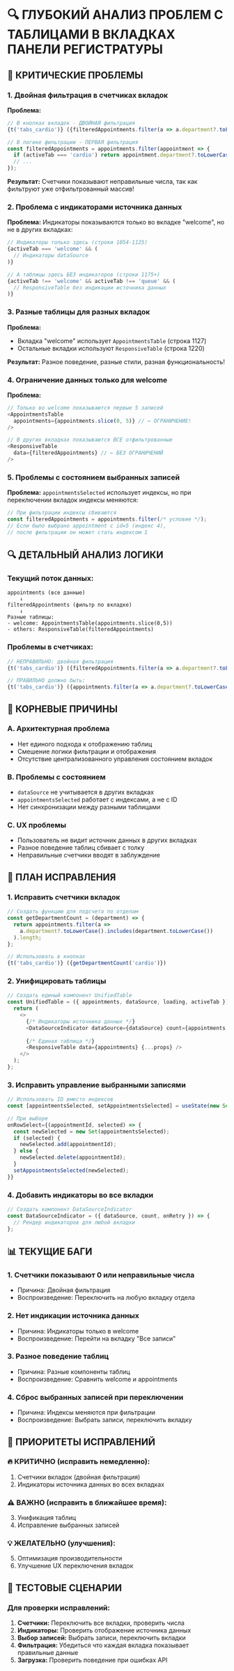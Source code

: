 # 🔍 ГЛУБОКИЙ АНАЛИЗ ПРОБЛЕМ С ТАБЛИЦАМИ В ВКЛАДКАХ ПАНЕЛИ РЕГИСТРАТУРЫ

## 🚨 КРИТИЧЕСКИЕ ПРОБЛЕМЫ

### 1. **Двойная фильтрация в счетчиках вкладок**

**Проблема:**
```javascript
// В кнопках вкладок - ДВОЙНАЯ фильтрация
{t('tabs_cardio')} ({filteredAppointments.filter(a => a.department?.toLowerCase().includes('cardio')).length})

// В логике фильтрации - ПЕРВАЯ фильтрация
const filteredAppointments = appointments.filter(appointment => {
  if (activeTab === 'cardio') return appointment.department?.toLowerCase().includes('cardio');
  // ...
});
```

**Результат:** Счетчики показывают неправильные числа, так как фильтруют уже отфильтрованный массив!

### 2. **Проблема с индикаторами источника данных**

**Проблема:** Индикаторы показываются только во вкладке "welcome", но не в других вкладках:

```javascript
// Индикаторы только здесь (строки 1054-1125)
{activeTab === 'welcome' && (
  // Индикаторы dataSource
)}

// А таблицы здесь БЕЗ индикаторов (строки 1175+)
{activeTab !== 'welcome' && activeTab !== 'queue' && (
  // ResponsiveTable без индикации источника данных
)}
```

### 3. **Разные таблицы для разных вкладок**

**Проблема:** 
- Вкладка "welcome" использует `AppointmentsTable` (строка 1127)
- Остальные вкладки используют `ResponsiveTable` (строка 1220)

**Результат:** Разное поведение, разные стили, разная функциональность!

### 4. **Ограничение данных только для welcome**

**Проблема:**
```javascript
// Только во welcome показываются первые 5 записей
<AppointmentsTable
  appointments={appointments.slice(0, 5)} // ← ОГРАНИЧЕНИЕ!
/>

// В других вкладках показываются ВСЕ отфильтрованные
<ResponsiveTable
  data={filteredAppointments} // ← БЕЗ ОГРАНИЧЕНИЙ
/>
```

### 5. **Проблемы с состоянием выбранных записей**

**Проблема:** `appointmentsSelected` использует индексы, но при переключении вкладок индексы меняются:

```javascript
// При фильтрации индексы сбиваются
const filteredAppointments = appointments.filter(/* условие */);
// Если было выбрано appointment с id=5 (индекс 4), 
// после фильтрации он может стать индексом 1
```

## 🔍 ДЕТАЛЬНЫЙ АНАЛИЗ ЛОГИКИ

### Текущий поток данных:
```
appointments (все данные)
    ↓
filteredAppointments (фильтр по вкладке)
    ↓
Разные таблицы:
- welcome: AppointmentsTable(appointments.slice(0,5))
- others: ResponsiveTable(filteredAppointments)
```

### Проблемы в счетчиках:
```javascript
// НЕПРАВИЛЬНО: двойная фильтрация
{t('tabs_cardio')} ({filteredAppointments.filter(a => a.department?.toLowerCase().includes('cardio')).length})

// ПРАВИЛЬНО должно быть:
{t('tabs_cardio')} ({appointments.filter(a => a.department?.toLowerCase().includes('cardio')).length})
```

## 🎯 КОРНЕВЫЕ ПРИЧИНЫ

### A. **Архитектурная проблема**
- Нет единого подхода к отображению таблиц
- Смешение логики фильтрации и отображения
- Отсутствие централизованного управления состоянием вкладок

### B. **Проблемы с состоянием**
- `dataSource` не учитывается в других вкладках
- `appointmentsSelected` работает с индексами, а не с ID
- Нет синхронизации между разными таблицами

### C. **UX проблемы**
- Пользователь не видит источник данных в других вкладках
- Разное поведение таблиц сбивает с толку
- Неправильные счетчики вводят в заблуждение

## 🔧 ПЛАН ИСПРАВЛЕНИЯ

### 1. **Исправить счетчики вкладок**
```javascript
// Создать функцию для подсчета по отделам
const getDepartmentCount = (department) => {
  return appointments.filter(a => 
    a.department?.toLowerCase().includes(department.toLowerCase())
  ).length;
};

// Использовать в кнопках
{t('tabs_cardio')} ({getDepartmentCount('cardio')})
```

### 2. **Унифицировать таблицы**
```javascript
// Создать единый компонент UnifiedTable
const UnifiedTable = ({ appointments, dataSource, loading, activeTab }) => {
  return (
    <>
      {/* Индикаторы источника данных */}
      <DataSourceIndicator dataSource={dataSource} count={appointments.length} />
      
      {/* Единая таблица */}
      <ResponsiveTable data={appointments} {...props} />
    </>
  );
};
```

### 3. **Исправить управление выбранными записями**
```javascript
// Использовать ID вместо индексов
const [appointmentsSelected, setAppointmentsSelected] = useState(new Set()); // ID, не индексы

// При выборе
onRowSelect={(appointmentId, selected) => {
  const newSelected = new Set(appointmentsSelected);
  if (selected) {
    newSelected.add(appointmentId);
  } else {
    newSelected.delete(appointmentId);
  }
  setAppointmentsSelected(newSelected);
}}
```

### 4. **Добавить индикаторы во все вкладки**
```javascript
// Создать компонент DataSourceIndicator
const DataSourceIndicator = ({ dataSource, count, onRetry }) => {
  // Рендер индикаторов для любой вкладки
};
```

## 📊 ТЕКУЩИЕ БАГИ

### 1. **Счетчики показывают 0 или неправильные числа**
- Причина: Двойная фильтрация
- Воспроизведение: Переключить на любую вкладку отдела

### 2. **Нет индикации источника данных**
- Причина: Индикаторы только в welcome
- Воспроизведение: Перейти на вкладку "Все записи"

### 3. **Разное поведение таблиц**
- Причина: Разные компоненты таблиц
- Воспроизведение: Сравнить welcome и appointments

### 4. **Сброс выбранных записей при переключении**
- Причина: Индексы меняются при фильтрации
- Воспроизведение: Выбрать записи, переключить вкладку

## 🚀 ПРИОРИТЕТЫ ИСПРАВЛЕНИЙ

### 🔥 КРИТИЧНО (исправить немедленно):
1. Счетчики вкладок (двойная фильтрация)
2. Индикаторы источника данных во всех вкладках

### ⚠️ ВАЖНО (исправить в ближайшее время):
3. Унификация таблиц
4. Исправление выбранных записей

### 💡 ЖЕЛАТЕЛЬНО (улучшения):
5. Оптимизация производительности
6. Улучшение UX переключения вкладок

## 🧪 ТЕСТОВЫЕ СЦЕНАРИИ

### Для проверки исправлений:
1. **Счетчики:** Переключить все вкладки, проверить числа
2. **Индикаторы:** Проверить отображение источника данных
3. **Выбор записей:** Выбрать записи, переключить вкладки
4. **Фильтрация:** Убедиться что каждая вкладка показывает правильные данные
5. **Загрузка:** Проверить поведение при ошибках API
